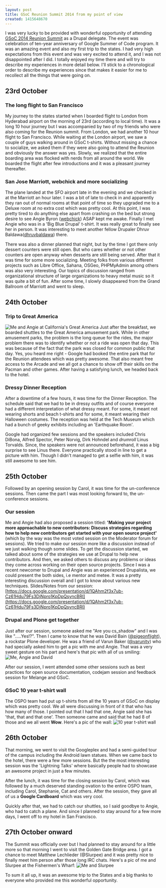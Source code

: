```yaml
---
layout: post
title: GSoC Reunion Summit 2014 from my point of view
created: 1415648670
---
```

I was very lucky to be provided with wonderful opportunity of attending [GSoC 2014 Reunion Summit](https://sites.google.com/site/gsocmentorsummitstudentreunion/home "Google Summer of Code Reunion") as a Drupal delegate. The event was celebration of ten-year anniversary of Google Summer of Code program. It was an amazing event and also my first trip to the states. I had very high expectations from this event and was very excited to attend it, and I was not disappointed after I did. I totally enjoyed my time there and will try to describe my experiences in more detail below. I'll stick to a chronological order to describe my experiences since that makes it easier for me to recollect all the things that were going on.

## 23rd October

### The long flight to San Francisco
My journey to the states started when I boarded flight to London from Hyderabad airport on the morning of 23rd (according to local time). It was a long 10 hour journey but I was accompanied by two of my friends who were also coming for the Reunion summit. From London, we had another 10 hour flight to San Francisco. While waiting at the London airport, we saw a couple of guys walking around in GSoC t-shirts. Without missing a chance to socialize, we asked them if they were also going to attend the Reunion and obviously the answer was yes. Slowly, we realized that the entire boarding area was flocked with nerds from all around the world. We boarded the flight after few introductions and it was a pleasant journey thereafter.

### San Jose Marriott, webchick and more socializing
The plane landed at the SFO airport late in the evening and we checked in at the Marriott an hour later. I was a bit of late to check in and apparently they ran out of normal rooms at that point of time so they upgraded me to a Deluxe room at no extra cost which was pretty cool. At this point, I was pretty tired to do anything else apart from crashing on the bed but strong desire to see Angie Byron ([webchick](http://webchick.net)) ASAP kept me awake. Finally I met Angie who was in a 'Big Blue Drupal' t-shirt. It was really great to finally see her in person. It was interesting to meet another fellow Drupaler Dhruv Baldawa([dhruvbaldawa](https://www.drupal.org/user/1229592)) there.

There was also a dinner planned that night, but by the time I got there only dessert counters were still open. But who cares whether or not other counters are open anyway when desserts are still being served. After that it was time for some more socializing. Meeting folks from various different projects such as Libre Office, Sahana, OSGeo, PHPMyAdmin among others was also very interesting. Our topics of discussion ranged from organizational structure of large organizations to heavy metal music so it was quite a bit of fun. After some time, I slowly disappeared from the Grand Ballroom of Marriott and went to sleep.

## 24th October

### Trip to Great America
![Me and Angie at California's Great America](http://chandansingh.net/images/great-america.jpg "Me and Angie at California's Great America")
Just after the breakfast, we boarded shuttles to the Great America amusement park. While in other amusement parks, the problem is the long queue for the rides, the major problem there was to identify whether or not a ride was open that day. This was because of the fact that the park was closed for common public that day. Yes, you heard me right - Google had booked the entire park that for the Reunion attendees which was pretty awesome. That also meant free access to the Arcade and we all got a chance to show off their skills on the Pacman and other games. After having a satisfying lunch, we headed back to the hotel.

### Dressy Dinner Reception
After a downtime of a few hours, it was time for the Dinner Reception. The schedule said that we had to be in dressy outfits and of course everyone had a different interpretation of what dressy meant. For some, it meant not wearing shorts and beach t-shirts and for some, it meant wearing their Halloween costumes. The reception was held at the Tech Museum which had a bunch of geeky exhibits including an 'Earthquake Room'.

Google had organized few sessions and the speakers included Chris DiBona, Alfred Spector, Peter Norvig, Dirk Hohndel and *drumroll* Linus Torvalds. Since, the speakers were not announced beforehand, it was a big surprise to see Linus there. Everyone practically stood in line to get a picture with him. Though I didn't managed to get a selfie with him, it was still awesome to see him.

## 25th October
Followed by an opening session by Carol, it was time for the un-conference sessions. Then came the part I was most looking forward to, the un-conference sessions.

### Our session
Me and Angie had also proposed a session titled: **'Making your project more approachable to new contributors: Discuss strategies regarding how to help new contributors get started with your open source project'** (which by the way was the most voted session on the Moderator forum for sessions). We tried to make our session more like a discussion instead of we just walking though some slides. To get the discussion started, we talked about some of the strategies we use at Drupal to help new contributors. And then, we asked others to discuss any problems or ideas they come across working on their open source projects. Since I was a recent newcomer to Drupal and Angie was an experienced Drupalista, we could present the both sides, i.e mentor and metee. It was a pretty interesting discussion overall and I got to know about various new techniques.
Slides/Notes from our session: [https://docs.google.com/presentation/d/1QAhm2f3x7ub-Cz61Hdu79Fs3DjNpro1KpDpQsyncBRI](https://docs.google.com/presentation/d/1QAhm2f3x7ub-Cz61Hdu79Fs3DjNpro1KpDpQsyncBRI)

### Drupal and Plone get together
Just after our session, someone asked me "Are you cs_shadow" and I was like ".....Yes!?". Then I came to know that he was David Bain ([@pigeonflight](https://twitter.com/pigeonflight)), a rockstar Plone developer. He was a friend of Varun Baker ([@varunity](https://twitter.com/varunity)) who had specially asked him to get a pic with me and Angie. That was a very sweet gesture on his part and here's that pic with all of us smiling:
![Me, Angie and David][Me, Angie and David]

<!-- Images -->
[Me, Angie and David]: http://chandansingh.net/images/chandan-angie-david.jpg "Me, Angie and David"

After our session, I went attended some other sessions such as best practices for open source documentation, codejam session and feedback session for Melange and GSoC.

### GSoC 10 year t-shirt wall
The OSPO team had put up t-shirts from all the 10 years of GSoC on display which was pretty cool. We all were discussing in front of it that who has how many of those. I pointed out that I had that one, Angie said she has 'that, that and that one'. Then someone came and said that he had 8 of those and we all went **Wow**. Here's a pic of the wall:
![10 year t-shirt wall][10 year t-shirt wall]

## 26th October
That morning, we went to visit the Googleplex and had a semi-guided tour of the campus including the Android lawn statues. When we came back to the hotel, there were a few more sessions. But the the most interesting session was the 'Lightning Talks' where basically people had to showcase an awesome project in just a few minutes.

After the lunch, it was time for the closing session by Carol, which was followed by a much deserved standing ovation to the entire OSPO team, including Carol, Stephanie, Cat and others. After the session, they gave all of us a **Google Cardboard** which was very cool.

Quickly after that, we had to catch our shuttles, so I said goodbye to Angie, who had to catch a plane. And since I planned to stay around for a few more days, I went off to my hotel in San Francisco.

## 27th October onward
The Summit was officially over but I had planned to stay around for a little more so that morning I went to visit the Golden Gate Bridge area. I got a chance to meet Matthew Lechlieder (@Slurpee) and it was pretty nice to finally meet him person after those long IRC chats. Here's a pic of me and Slurpee at the Fishermen's Wharf:
 ![Me and Slurpee][Me and Slurpee]

To sum it all up, it was an awesome trip to the States and a big thanks to everyone who provided me this wonderful opportunity.

[Me and Slurpee]: http://chandansingh.net/images/chandan-slurpee.jpg
[10 year t-shirt wall]: http://chandansingh.net/images/t-shirt-wall.jpg
